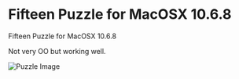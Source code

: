 # Fifteen Puzzle for MacOSX 10.6.8
Fifteen Puzzle for MacOSX 10.6.8

Not very OO but working well. 

![Puzzle Image](github.com/frcocoatst/Puzzle106/puzzle.png)

